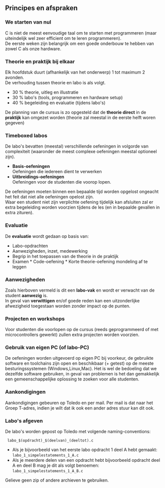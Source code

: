 
## Principes en afspraken

### We starten van nul

C is niet de meest eenvoudige taal om te starten met programmeren (maar uiteindelijk wel zeer efficient om te leren programmeren).  
De eerste weken zijn belangrijk om een goede onderbouw te hebben van zowel C als onze hardware.  

### Theorie en praktijk bij elkaar

Elk hoofdstuk duurt (afhankelijk van het onderwerp) 1 tot maximum 2 avonden.  
De verhouding tussen theorie en labo is als volgt.

* 30 % theorie, uitleg en illustratie
* 30 % labo's (tools, programmeren en hardware setup)
* 40 % begeleiding en evaluatie  (tijdens labo's)

De planning van de cursus is zo opgesteld dat de **theorie direct** in de **praktijk** kan omgezet worden (theorie zal meestal in de eerste helft woren gegeven)

### Timeboxed labos

De labo's bevatten (meestal) verschillende oefeningen in volgorde van complexiteit (waaronder de meest complexe oefeningen meestal optioneel zijn).  

* **Basis-oefeningen**  
Oefeningen die iedereen dient te verwerken
* **Uitbreidings-oefeningen**  
Oefeningen voor de studenten die voorop lopen.

De oefeningen moeten binnen een bepaalde tijd worden opgelost ongeacht het feit dat niet alle oefeningen opelost zijn.  
Waar een student niet zijn verplichte oefening tijdelijk kan afsluiten zal er extra begeleiding worden voorzien tijdens de les (en in bepaalde gevallen in extra zituren).

### Evaluatie

De **evaluatie** wordt gedaan op basis van:

* Labo-opdrachten
* Aanwezigheden, inzet, medewerking  
* Begrip in het toepassen van de theorie in de praktijk
* Examen
      * Code-oefening
      * Korte theorie-oefening mondeling af te leggen

### Aanwezigheden

Zoals hierboven vermeld is dit een **labo-vak** en wordt er verwacht van de student **aanwezig** is.  
In geval van **verwittigen** en/of goede reden kan een uitzonderlijke afwezigheid toegestaan worden zonder impact op de punten.

### Projecten en workshops

Voor studenten die voorlopen op de cursus (reeds geprogrammeerd of met microcontrollers gewerkt) zullen extra projecten worden voorzien.

### Gebruik van eigen PC (of labo-PC)

De oefeningen worden uitgevoerd op eigen PC bij voorkeur, de gebruikte software en toolchains zijn open en beschikbaar (+ getest) op de meeste besturingssystemen (Windows,Linux,Mac).
Het is wel de bedoeling dat we dezelfde software gebruiken, in geval van problemen is het dan gemakkelijk een gemeenschappelijke oplossing te zoeken voor alle studenten.

### Aankondigingen

Aankondigingen gebeuren op Toledo en per mail.
Per mail is dat naar het Groep T-adres, indien je wilt dat ik ook een ander adres stuur kan dit ook.

### Labo's afgeven

De labo's worden gepost op Toledo met volgende naming-conventions:

     labo_$(opdracht)_$(deelvan)_(deeltot).c

* Als je bijvoorbeeld van het eerste labo opdracht 1 deel A hebt gemaakt:  
  ```labo_1_simpelestatements_1_A.c```
* Als je meerdere delen van een opdracht hebt bijvoorbeeld opdracht deel A en deel B mag je dit als volgt benoemen:  
  ```labo_1_simpelestatements_1_A_B.c```

Gelieve geen zip of andere archieven te gebruiken.
